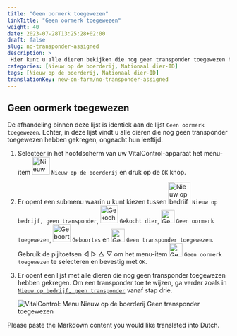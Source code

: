 ```yaml
---
title: "Geen oormerk toegewezen"
linkTitle: "Geen oormerk toegewezen"
weight: 40
date: 2023-07-28T13:25:28+02:00
draft: false
slug: no-transponder-assigned
description: >
 Hier kunt u alle dieren bekijken die nog geen transponder toegewezen hebben gekregen en een transponder aan hen toewijzen.
categories: [Nieuw op de boerderij, Nationaal dier-ID]
tags: [Nieuw op de boerderij, Nationaal dier-ID]
translationKey: new-on-farm/no-transponder-assigned
---
```

## Geen oormerk toegewezen

De afhandeling binnen deze lijst is identiek aan de lijst `Geen oormerk toegewezen`. Echter, in deze lijst vindt u alle dieren die nog geen transponder toegewezen hebben gekregen, ongeacht hun leeftijd.

1. Selecteer in het hoofdscherm van uw VitalControl-apparaat het menu-item <img src="/icons/main/new-on-farm.svg" width="40" align="bottom" alt="Nieuw op de boerderij" /> `Nieuw op de boerderij` en druk op de `OK` knop.

2. Er opent een submenu waarin u kunt kiezen tussen <img src="/icons/registration/new-on-farm-no-transponder.svg" width="50" align="bottom" alt="Nieuw op bedrijf, geen transponder" /> `Nieuw op bedrijf, geen transponder`, <img src="/icons/main/new-on-farm.svg" width="40" align="bottom" alt="Gekocht dier" /> `Gekocht dier`, <img src="/icons/registration/no-eartag-number.svg" width="30" align="bottom" alt="Geen nationaal dier-ID" /> `Geen oormerk toegewezen`, <img src="/icons/main/births.svg" width="40" align="bottom" alt="Geboortes" /> `Geboortes` en <img src="/icons/registration/no-transponder.svg" width="30" align="bottom" alt="Geen transponder toegewezen" /> `Geen transponder toegewezen`. Gebruik de pijltoetsen ◁ ▷ △ ▽ om het menu-item <img src="/icons/registration/no-transponder.svg" width="30" align="bottom" alt="Geen transponder toegewezen" /> `Geen oormerk toegewezen` te selecteren en bevestig met `OK`.

3. Er opent een lijst met alle dieren die nog geen transponder toegewezen hebben gekregen. Om een transponder toe te wijzen, ga verder zoals in [`Nieuw op bedrijf, geen transponder`](../new-no-transponder/#nieuw-op-bedrijf-geen-transponder) vanaf stap drie.

    ![VitalControl: Menu Nieuw op de boerderij Geen transponder toegewezen](../images/notransponder2.png "Geen transponder toegewezen")

Please paste the Markdown content you would like translated into Dutch.
